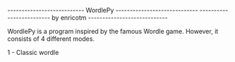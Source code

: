 --------------------------- WordlePy -----------------------------
------------------------- by enricotm ----------------------------

WordlePy is a program inspired by the famous Wordle game. However,
it consists of 4 different modes.

1 - Classic wordle



